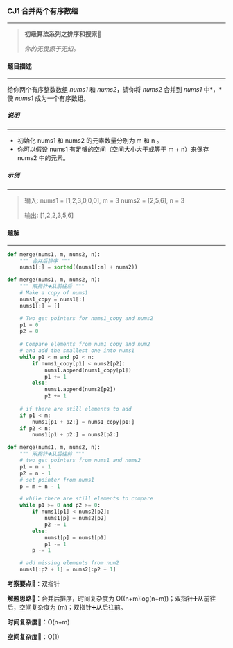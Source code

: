 ### CJ1 合并两个有序数组

---



> **初级算法系列之排序和搜索**🌈
>
> *你的无畏源于无知。*



#### 题目描述

---

给你两个有序整数数组 *nums1* 和 *nums2*，请你将 *nums2* 合并到 *nums1* 中*，*使 *nums1* 成为一个有序数组。



##### 说明

---

- 初始化 nums1 和 nums2 的元素数量分别为 m 和 n 。
- 你可以假设 nums1 有足够的空间（空间大小大于或等于 m + n）来保存 nums2 中的元素。



##### 示例

---

> 输入:
> nums1 = [1,2,3,0,0,0], m = 3
> nums2 = [2,5,6],       n = 3
>
> 输出: [1,2,2,3,5,6]



#### 题解

---

```python
def merge(nums1, m, nums2, n):
    """ 合并后排序 """
    nums1[:] = sorted((nums1[:m] + nums2))
```



```python
def merge(nums1, m, nums2, n):
    """ 双指针➕从前往后 """
    # Make a copy of nums1
    nums1_copy = nums1[:]
    nums1[:] = []

    # Two get pointers for nums1_copy and nums2
    p1 = 0
    p2 = 0
    
    # Compare elements from num1_copy and num2 
    # and add the smallest one into nums1
    while p1 < m and p2 < n:
        if nums1_copy[p1] < nums2[p2]:
            nums1.append(nums1_copy[p1])
            p1 += 1
        else:
            nums1.append(nums2[p2])
            p2 += 1
            
    # if there are still elements to add
    if p1 < m:
        nums1[p1 + p2:] = nums1_copy[p1:]
    if p2 < n:
        nums1[p1 + p2:] = nums2[p2:]
```



```python
def merge(nums1, m, nums2, n):
    """ 双指针➕从后往前 """
    # two get pointers from nums1 and nums2
    p1 = m - 1
    p2 = n - 1
    # set pointer from nums1
    p = m + n - 1

    # while there are still elements to compare
    while p1 >= 0 and p2 >= 0:
        if nums1[p1] < nums2[p2]:
            nums1[p] = nums2[p2]
            p2 -= 1
        else:
            nums1[p] = nums1[p1]
            p1 -= 1
        p -= 1

    # add missing elements from num2
    nums1[:p2 + 1] = nums2[:p2 + 1]
```



**考察要点**🍥：双指针

**解题思路**🍬：合并后排序，时间复杂度为 O((n+m)log(n+m))；双指针➕从前往后，空间复杂度为 (m)；双指针➕从后往前。



**时间复杂度**🍉：O(n+m)

**空间复杂度**🍭：O(1)

